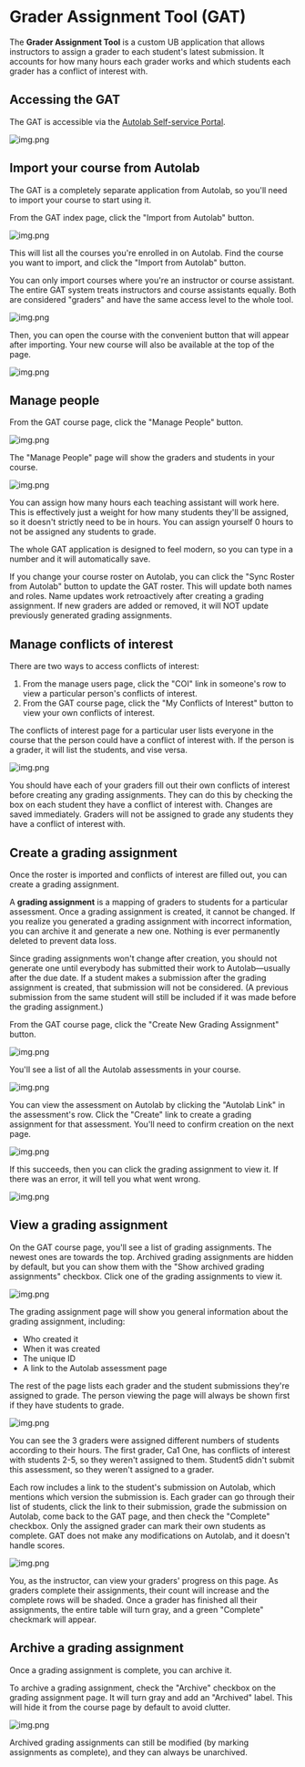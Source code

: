 # Grader Assignment Tool (GAT)

The **Grader Assignment Tool** is a custom UB application that allows instructors to assign a grader to each student's
latest
submission. It accounts for how many hours each grader works and which students each grader has a conflict of interest
with.

## Accessing the GAT

The GAT is accessible via the [Autolab Self-service Portal](https://autolab.cse.buffalo.edu/portal/).

![img.png](screenshots/portal_index_gat_arrow.png)

## Import your course from Autolab

The GAT is a completely separate application from Autolab, so you'll need to import your course to start using it.

From the GAT index page, click the "Import from Autolab" button.

![img.png](screenshots/gat_import_from_autolab_button.png)

This will list all the courses you're enrolled in on Autolab. Find the course you want to import, and click the "Import
from Autolab" button.

You can only import courses where you're an instructor or course assistant. The entire GAT system treats instructors and
course assistants equally. Both are considered "graders" and have the same access level to the whole tool.

![img.png](screenshots/gat_import_course_from_autolab.png)

Then, you can open the course with the convenient button that will appear after importing. Your new course will also be
available at the top of the page.

![img.png](screenshots/gat_course_outlined.png)

## Manage people

From the GAT course page, click the "Manage People" button.

![img.png](screenshots/gat_manage_people_button.png)

The "Manage People" page will show the graders and students in your course.

![img.png](screenshots/gat_manage_people_page.png)

You can assign how many hours each teaching assistant will work here. This is effectively just a weight for how many
students they'll be assigned, so it doesn't strictly need to be in hours. You can assign yourself 0 hours to not
be assigned any students to grade.

The whole GAT application is designed to feel modern, so you can type in a number and it will automatically save.

If you change your course roster on Autolab, you can click the "Sync Roster from Autolab" button to update the GAT
roster. This will update both names and roles. Name updates work retroactively after creating a grading assignment.
If new graders are added or removed, it will NOT update previously generated grading assignments.

## Manage conflicts of interest

There are two ways to access conflicts of interest:

1. From the manage users page, click the "COI" link in someone's row to view a particular person's conflicts of
   interest.
2. From the GAT course page, click the "My Conflicts of Interest" button to view your own conflicts of interest.

The conflicts of interest page for a particular user lists everyone in the course that the person could have a
conflict of interest with. If the person is a grader, it will list the students, and vise versa.

![img.png](screenshots/gat_conflicts_of_interest.png)

You should have each of your graders fill out their own conflicts of interest before creating any grading assignments.
They can do this by checking the box on each student they have a conflict of interest with. Changes are saved
immediately. Graders will not be assigned to grade any students they have a conflict of interest with.

## Create a grading assignment

Once the roster is imported and conflicts of interest are filled out, you can create a grading assignment.

A **grading assignment** is a mapping of graders to students for a particular assessment. Once a grading assignment is
created, it cannot be changed. If you realize you generated a grading assignment with incorrect information, you can
archive it and generate a new one. Nothing is ever permanently deleted to prevent data loss.

Since grading assignments won't change after creation, you should not generate one until everybody has submitted
their work to Autolab&mdash;usually after the due date. If a student makes a submission after the grading assignment
is created, that submission will not be considered. (A previous submission from the same student will still be
included if it was made before the grading assignment.)

From the GAT course page, click the "Create New Grading Assignment" button.

![img.png](screenshots/gat_create_new_grading_assignment_button.png)

You'll see a list of all the Autolab assessments in your course.

![img.png](screenshots/gat_create_new_grading_assignment.png)

You can view the assessment on Autolab by clicking the "Autolab Link" in the assessment's row. Click the "Create" link
to create a grading assignment for that assessment. You'll need to confirm creation on the next page.

![img.png](screenshots/gat_create_new_grading_assignment_confirm.png)

If this succeeds, then you can click the grading assignment to view it. If there was an error, it will tell you what
went wrong.

![img.png](screenshots/gat_create_new_grading_assignment_confirm_complete.png)

## View a grading assignment

On the GAT course page, you'll see a list of grading assignments. The newest ones are towards the top. Archived grading
assignments are hidden by default, but you can show them with the "Show archived grading assignments" checkbox. Click
one of the grading assignments to view it.

![img.png](screenshots/gat_grading_assignments_list.png)

The grading assignment page will show you general information about the grading assignment, including:

- Who created it
- When it was created
- The unique ID
- A link to the Autolab assessment page

The rest of the page lists each grader and the student submissions they're assigned to grade.
The person viewing the page will always be shown first if they have students to grade.

![img.png](screenshots/gat_grading_assignment.png)

You can see the 3 graders were assigned different numbers of students according to their hours. The first grader, Ca1
One, has conflicts of interest with students 2-5, so they weren't assigned to them. Student5 didn't submit this
assessment, so they weren't assigned to a grader.

Each row includes a link to the student's submission on Autolab, which mentions which version the submission is. Each
grader can go through their list of students, click the link to their submission, grade the submission on Autolab, come
back to the GAT page, and then check the "Complete" checkbox. Only the assigned grader can mark their own students as
complete. GAT does not make any modifications on Autolab, and it doesn't handle scores.

![img.png](screenshots/gat_grading_assignment_complete.png)

You, as the instructor, can view your graders' progress on this page. As graders complete their assignments, their count
will increase and the complete rows will be shaded. Once a grader has finished all their assignments, the entire table
will turn gray, and a green "Complete" checkmark will appear.

## Archive a grading assignment

Once a grading assignment is complete, you can archive it.

To archive a grading assignment, check the "Archive" checkbox on the grading assignment page. It will turn gray and
add an "Archived" label. This will hide it from the course page by default to avoid clutter.

![img.png](screenshots/gat_grading_assignment_archive.png)

Archived grading assignments can still be modified (by marking assignments as complete), and they can always be
unarchived.
